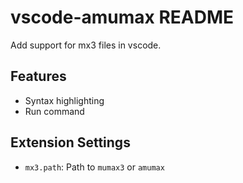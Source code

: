 # vscode-amumax README

Add support for mx3 files in vscode.

## Features

- Syntax highlighting
- Run command

## Extension Settings

* `mx3.path`: Path to `mumax3` or `amumax`
